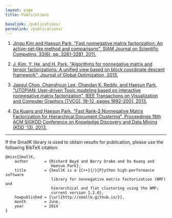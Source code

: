```yaml
---
layout: page
title: Publications

baselink: /publications/
permalink: /publications/
---
```


1. [Jingu Kim and Haesun Park, "Fast nonnegative matrix factorization: An active-set-like method and comparisons", SIAM Journal on Scientific Computing, 33(6), pp. 3261-3281, 2011.](http://www.cc.gatech.edu/~hpark/papers/SISC_082117RR_Kim_Park.pdf)

2. [J. Kim, Y. He, and H. Park, "Algorithms for nonnegative matrix and tensor factorizations: A unified view based on block coordinate descent framework", Journal of Global Optimization, 2013.](http://www.cc.gatech.edu/~hpark/papers/jgo.pdf) 

3. [Jaegul Choo, Changhyun Lee, Chandan K. Reddy, and Haesun Park, "UTOPIAN: User-driven Topic modeling based on interactive nonnegative matrix factorization", IEEE Transactions on Visualization and Computer Graphics (TVCG), 19-12, pages 1992-2001, 2013.](http://www.cc.gatech.edu/~hpark/papers/2013_tvcg_utopian.pdf)

4. [Da Kuang and Haesun Park, "Fast Rank-2 Nonnegative Matrix Factorization for Hierarchical Document Clustering", Proceedings 19th ACM SIGKDD Conference on Knowledge Discovery and Data Mining (KDD '13), 2013.](http://www.cc.gatech.edu/grads/d/dkuang3/pub/fp0269-kuang.pdf)

-----
If the SmallK library is used to obtain results for publication, please use the following BibTeX citation:

	@misc{SmallK,
  		author       = {Richard Boyd and Barry Drake and Da Kuang and 
						Haesun Park},
  		title        = {SmallK is a {C++}{/}{P}ython high-performance software
						library for nonnegative matrix factorization (NMF) and
						hierarchical and flat clustering using the NMF; 
						current version 1.2.0},
  		howpublished = {\url{http://smallk.github.io/}},
  		month        = June,
  		year         = 2014
	}


